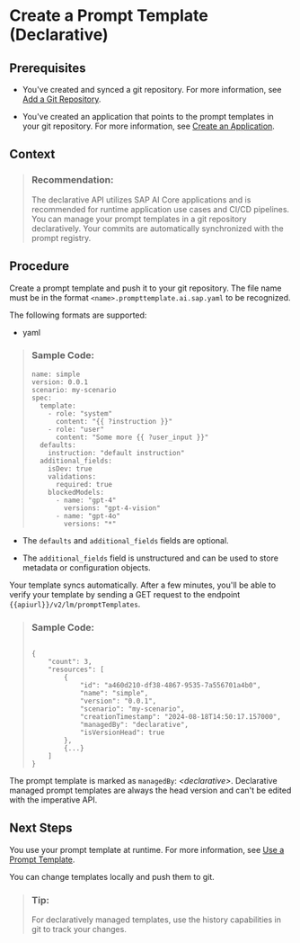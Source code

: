 <!-- loio815def52a7254a8f8e3e48db41ab57a3 -->

# Create a Prompt Template \(Declarative\)



<a name="loio815def52a7254a8f8e3e48db41ab57a3__prereq_vn5_gs3_fdc"/>

## Prerequisites

-   You've created and synced a git repository. For more information, see [Add a Git Repository](add-a-git-repository-b668176.md).

-   You've created an application that points to the prompt templates in your git repository. For more information, see [Create an Application](create-an-application-80dbecf.md).




<a name="loio815def52a7254a8f8e3e48db41ab57a3__context_xgt_fbp_hdc"/>

## Context

> ### Recommendation:  
> The declarative API utilizes SAP AI Core applications and is recommended for runtime application use cases and CI/CD pipelines. You can manage your prompt templates in a git repository declaratively. Your commits are automatically synchronized with the prompt registry.



<a name="loio815def52a7254a8f8e3e48db41ab57a3__steps_khq_fbq_hdc"/>

## Procedure

Create a prompt template and push it to your git repository. The file name must be in the format `<name>.prompttemplate.ai.sap.yaml` to be recognized.

The following formats are supported:

-   yaml


> ### Sample Code:  
> ```
> name: simple
> version: 0.0.1
> scenario: my-scenario
> spec:
>   template:
>     - role: "system"
>       content: "{{ ?instruction }}"
>     - role: "user"
>       content: "Some more {{ ?user_input }}"
>   defaults:
>     instruction: "default instruction"
>   additional_fields:
>     isDev: true
>     validations:
>       required: true
>     blockedModels:
>       - name: "gpt-4"
>         versions: "gpt-4-vision"
>       - name: "gpt-4o"
>         versions: "*"
> ```

-   The `defaults` and `additional_fields` fields are optional.

-   The `additional_fields` field is unstructured and can be used to store metadata or configuration objects.


Your template syncs automatically. After a few minutes, you'll be able to verify your template by sending a GET request to the endpoint `{{apiurl}}/v2/lm/promptTemplates`.

> ### Sample Code:  
> ```
> 
> {
>     "count": 3,
>     "resources": [
>         {
>             "id": "a460d210-df38-4867-9535-7a556701a4b0",
>             "name": "simple",
>             "version": "0.0.1",
>             "scenario": "my-scenario",
>             "creationTimestamp": "2024-08-18T14:50:17.157000",
>             "managedBy": "declarative",
>             "isVersionHead": true
>         },
>         {...}
>     ]
> }
> ```

The prompt template is marked as `managedBy`: *<declarative\>*. Declarative managed prompt templates are always the head version and can't be edited with the imperative API.



<a name="loio815def52a7254a8f8e3e48db41ab57a3__postreq_dg1_hb3_hdc"/>

## Next Steps

You use your prompt template at runtime. For more information, see [Use a Prompt Template](use-a-prompt-template-ebe1e30.md).

You can change templates locally and push them to git.

> ### Tip:  
> For declaratively managed templates, use the history capabilities in git to track your changes.

